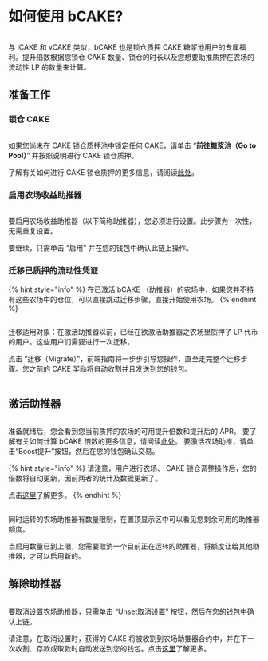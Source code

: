 # 如何使用 bCAKE?

<figure><img src="../../../.gitbook/assets/how-to-use-bCAKE.png" alt=""><figcaption></figcaption></figure>

与 iCAKE 和 vCAKE 类似，bCAKE 也是锁仓质押 CAKE 糖浆池用户的专属福利。提升倍数根据您锁仓 CAKE 数量、锁仓的时长以及您想要助推质押在农场的流动性 LP 的数量来计算。

## 准备工作

### 锁仓 CAKE

<figure><img src="../../../.gitbook/assets/农场助推器 (1).png" alt=""><figcaption></figcaption></figure>

如果您尚未在 CAKE 锁仓质押池中锁定任何 CAKE，请单击 “**前往糖浆池（Go to Pool）**” 并按照说明进行 CAKE 锁仓质押。

了解有关如何进行 CAKE 锁仓质押的更多信息，请阅读[此处](../../syrup-pools/cake-tang-jiang-chi/ru-he-shi-yong-suo-cang-zhi-ya-tang-jiang-chi.md)。

### 启用农场收益助推器

<figure><img src="../../../.gitbook/assets/启用.png" alt=""><figcaption></figcaption></figure>

要启用农场收益助推器（以下简称助推器），您必须进行设置。此步骤为一次性，无需重复设置。

要继续，只需单击 “启用” 并在您的钱包中确认此链上操作。

### 迁移已质押的流动性凭证

{% hint style="info" %}
在已激活 bCAKE （助推器）的农场中，如果您并不持有这些农场中的仓位，可以直接跳过迁移步骤，直接开始使用农场。
{% endhint %}

<figure><img src="../../../.gitbook/assets/bCAKE-staking-migration-needed.png" alt=""><figcaption></figcaption></figure>

迁移适用对象：在激活助推器以前，已经在欲激活助推器之农场里质押了 LP 代币的用户。这些用户们需要进行一次迁移。

点击 “迁移（Migrate）”，前端指南将一步步引导您操作，直至走完整个迁移步骤。您之前的 CAKE 奖励将自动收割并且发送到您的钱包。

<figure><img src="../../../.gitbook/assets/bCAKE-migration-inprogress.png" alt=""><figcaption></figcaption></figure>

## 激活助推器

<figure><img src="../../../.gitbook/assets/bCAKE-pending-activation (1).png" alt=""><figcaption></figcaption></figure>

准备就绪后，您会看到您当前质押的农场的可用提升倍数和提升后的 APR。 要了解有关如何计算 bCAKE 倍数的更多信息，请阅读[此处](../../../chan-pin/yield-farming/bcake/bcake-faq.md)。 要激活农场助推，请单击“Boost提升”按钮，然后在您的钱包确认交易。

{% hint style="info" %}
请注意，用户进行农场、 CAKE 锁仓调整操作后，您的倍数将自动更新，因前两者的统计及数据更新了。

点击[这里](../../../chan-pin/yield-farming/bcake/bcake-faq.md)了解更多。
{% endhint %}

<figure><img src="../../../.gitbook/assets/bCAKE-farm-number-limit.png" alt=""><figcaption></figcaption></figure>

同时运转的农场助推器有数量限制，在置顶显示区中可以看见您剩余可用的助推器额度。

当启用数量已到上限，您需要取消一个目前正在运转的助推器，将额度让给其他助推器，才可以启用新的。

## 解除助推器

<figure><img src="../../../.gitbook/assets/bCAKE-pending-unset.png" alt=""><figcaption></figcaption></figure>

要取消设置农场助推器，只需单击 “Unset取消设置” 按钮，然后在您的钱包中确认上链。&#x20;

请注意，在取消设置时，获得的 CAKE 将被收割到农场助推器合约中，并在下一次收割、存款或取款时自动发送到您的钱包。点击[这里](../../../chan-pin/yield-farming/bcake/bcake-faq.md)了解更多。
